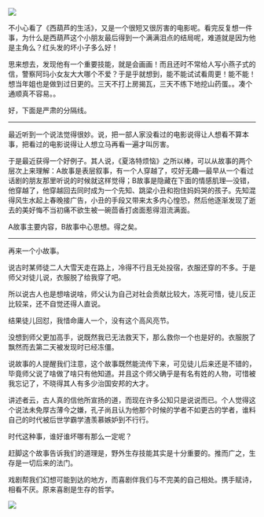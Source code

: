![](https://img1.doubanio.com/view/photo/photo/public/p2455577367.jpg)

不小心看了《西葫芦的生活》，又是一个很短又很厉害的电影呢。看完反复想一件事，为什么是西葫芦这个小朋友最后得到一个满满泪点的结局呢，难道就是因为他是主角么？红头发的坏小子多么好！


思来想去，发现他有一个重要技能，就是会画画！而且还时不常给人写小燕子式的信，警察阿玛小女友大大哪个不爱？于是乎就想到，能不能试试看周更！能不能！想当年姐也是做到过日更的。三天不打上房揭瓦，三天不练下地挖山药蛋。。凑个通顺真不容易。。


好，下面是严肃的分隔线。


----------


最近听到一个说法觉得很妙。说，把一部人家没看过的电影说得让人想看不算本事，把看过的电影说得让人想立马再看一遍才叫厉害。


于是最近获得一个好例子。其人说，《夏洛特烦恼》之所以棒，可以从故事的两个层次上来理解：A故事是表层叙事，有一个人穿越了，哎好无趣—最早从一个看过话剧的朋友那里听说的时候就这样觉得；B故事是隐藏在下面的情感肌理—没错，他穿越了，他穿越回去同时成为一个先知、跳梁小丑和抱住妈妈哭的孩子。先知混得风生水起上春晚接广告，小丑的手段又带来太多内心惶恐，然后他逐渐发现了逝去的美好悔不当初痛不欲生被一碗茴香打卤面惹得泪流满面。


A故事主要内容，B故事中心思想。得之矣。


----------


再来一个小故事。


说古时某师徒二人大雪天走在路上，冷得不行且无处投宿，衣服还穿的不多。于是师父对徒儿说，衣服脱了给我穿了吧。


所以说古人也是想啥说啥，师父认为自己对社会贡献比较大，冻死可惜，徒儿反正比较呆，还不自觉还得人直说。


结果徒儿回怼，我惜命庸人一个，没有这个高风亮节。


没想到师父更加高手，说既然我已无法救天下，那么救你一个也是好的。衣服脱了飘然而去第二天被发现时已经冻僵。


说故事的人提醒我们注意，这个故事既然能流传下来，可见徒儿后来还是不错的，毕竟师父说了啥做了啥只有他知道。并且这个师父确乎是有名有姓的人物，可惜被我忘记了，不晓得其人有多少治国安邦的大才。


讲述者云，古人真的信他所宣扬的道，而现在许多公知只是说说而已。个人觉得这个说法未免厚古薄今之嫌，孔子尚且认为他那个时候的学者不如更古的学者，谁料自己的时代被后世学霸学渣羡慕嫉妒到不行行。


时代这种事，谁好谁坏哪有那么一定呢？


赶脚这个故事告诉我们的道理是，野外生存技能其实是十分重要的。推而广之，生存是一切后来的法门。


戏剧帮我们幻想可能到达的地方，而喜剧伴我们与不完美的自己相处。携手赋诗，相看不厌。原来喜剧是生存的哲学。


![](http://mmbiz.qpic.cn/mmbiz_jpg/jMboN8ApoCvfpjT10HqJK7gcoUib4KTKTaAXlric01ibwStVRZuXAGLfDfBkZarliaoD7zw3H99wuibIKA7lEuuXcWg/640?wx_fmt=jpeg&wxfrom=5&wx_lazy=1)
